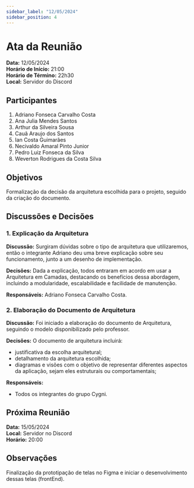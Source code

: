```yaml
---
sidebar_label: "12/05/2024"
sidebar_position: 4
---
```


# Ata da Reunião

**Data:** 12/05/2024  
**Horário de Início:** 21:00<br/>
**Horário de Término:** 22h30  
**Local:** Servidor do Discord

## Participantes
1. Adriano Fonseca Carvalho Costa
2. Ana Julia Mendes Santos
3. Arthur da Silveira Sousa
4. Cauã Araujo dos Santos
5. Ian Costa Guimarães
6. Necivaldo Amaral Pinto Junior
7. Pedro Luiz Fonseca da Silva
8. Weverton Rodrigues da Costa Silva

## Objetivos
Formalização da decisão da arquitetura escolhida para o projeto, seguido da criação do documento. 

## Discussões e Decisões

### 1. Explicação da Arquitetura
**Discussão:**
Surgiram dúvidas sobre o tipo de arquitetura que utilizaremos, então o integrante Adriano deu uma breve explicação sobre seu funcionamento, junto a um desenho de implementação.

**Decisões:**
Dada a explicação, todos entraram em acordo em usar a Arquitetura em Camadas, destacando os benefícios dessa abordagem, incluindo a modularidade, escalabilidade e facilidade de manutenção.

**Responsáveis:**
Adriano Fonseca Carvalho Costa.

### 2. Elaboração do Documento de Arquitetura
**Discussão:**
Foi iniciado a elaboração do documento de Arquitetura, seguindo o modelo disponibilizado pelo professor.

**Decisões:**
O documento de arquitetura incluirá:
- justificativa da escolha arquitetural;
- detalhamento da arquitetura escolhida;
- diagramas e visões com o objetivo de representar diferentes aspectos da aplicação, sejam eles estruturais ou comportamentais;

**Responsáveis:**
- Todos os integrantes do grupo Cygni.

## Próxima Reunião
**Data:** 15/05/2024  
**Local:** Servidor no Discord  
**Horário:** 20:00

## Observações
Finalização da prototipação de telas no Figma e iniciar o desenvolvimento dessas telas (frontEnd).